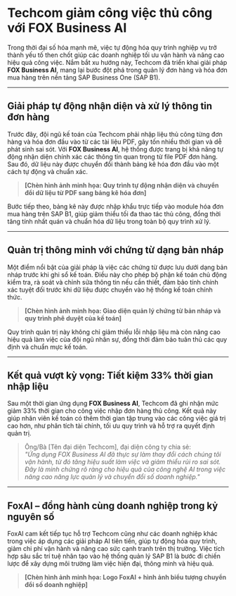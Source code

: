 # Techcom giảm công việc thủ công với FOX Business AI

Trong thời đại số hóa mạnh mẽ, việc tự động hóa quy trình nghiệp vụ trở thành yếu tố then chốt giúp các doanh nghiệp tối ưu vận hành và nâng cao hiệu quả công việc. Nắm bắt xu hướng này, Techcom đã triển khai giải pháp **FOX Business AI**, mang lại bước đột phá trong quản lý đơn hàng và hóa đơn mua hàng trên nền tảng SAP Business One (SAP B1).

---

## Giải pháp tự động nhận diện và xử lý thông tin đơn hàng

Trước đây, đội ngũ kế toán của Techcom phải nhập liệu thủ công từng đơn hàng và hóa đơn đầu vào từ các tài liệu PDF, gây tốn nhiều thời gian và dễ phát sinh sai sót. Với **FOX Business AI**, hệ thống được trang bị khả năng tự động nhận diện chính xác các thông tin quan trọng từ file PDF đơn hàng. Sau đó, dữ liệu này được chuyển đổi thành bảng kê hóa đơn đầu vào một cách tự động và chuẩn xác.

> **[Chèn hình ảnh minh họa: Quy trình tự động nhận diện và chuyển đổi dữ liệu từ PDF sang bảng kê hóa đơn]**

Bước tiếp theo, bảng kê này được nhập khẩu trực tiếp vào module hóa đơn mua hàng trên SAP B1, giúp giảm thiểu tối đa thao tác thủ công, đồng thời tăng tính nhất quán và chuẩn hóa dữ liệu trong toàn bộ quy trình xử lý.

---

## Quản trị thông minh với chứng từ dạng bản nháp

Một điểm nổi bật của giải pháp là việc các chứng từ được lưu dưới dạng bản nháp trước khi ghi sổ kế toán. Điều này cho phép bộ phận kế toán chủ động kiểm tra, rà soát và chỉnh sửa thông tin nếu cần thiết, đảm bảo tính chính xác tuyệt đối trước khi dữ liệu được chuyển vào hệ thống kế toán chính thức.

> **[Chèn hình ảnh minh họa: Giao diện quản lý chứng từ bản nháp và quy trình phê duyệt của kế toán]**

Quy trình quản trị này không chỉ giảm thiểu lỗi nhập liệu mà còn nâng cao hiệu quả làm việc của đội ngũ nhân sự, đồng thời đảm bảo tuân thủ các quy định và chuẩn mực kế toán.

---

## Kết quả vượt kỳ vọng: Tiết kiệm 33% thời gian nhập liệu

Sau một thời gian ứng dụng **FOX Business AI**, Techcom đã ghi nhận mức giảm 33% thời gian cho công việc nhập đơn hàng thủ công. Kết quả này giúp nhân viên kế toán có thêm thời gian tập trung vào các công việc giá trị cao hơn, như phân tích tài chính, tối ưu quy trình và hỗ trợ ra quyết định quản trị.

> Ông/Bà [Tên đại diện Techcom], đại diện công ty chia sẻ:  
> _"Ứng dụng FOX Business AI đã thực sự làm thay đổi cách chúng tôi vận hành, từ đó tăng hiệu suất làm việc và giảm thiểu rủi ro sai sót. Đây là minh chứng rõ ràng cho hiệu quả của công nghệ AI trong việc nâng cao năng lực quản lý và chuyển đổi số doanh nghiệp."_

---

## FoxAI – đồng hành cùng doanh nghiệp trong kỷ nguyên số

FoxAI cam kết tiếp tục hỗ trợ Techcom cũng như các doanh nghiệp khác trong việc áp dụng các giải pháp AI tiên tiến, giúp tự động hóa quy trình, giảm chi phí vận hành và nâng cao sức cạnh tranh trên thị trường. Việc tích hợp sâu sắc trí tuệ nhân tạo vào hệ thống quản lý SAP B1 là bước đi chiến lược để xây dựng môi trường làm việc hiện đại, thông minh và hiệu quả.

> **[Chèn hình ảnh minh họa: Logo FoxAI + hình ảnh biểu tượng chuyển đổi số doanh nghiệp]**
